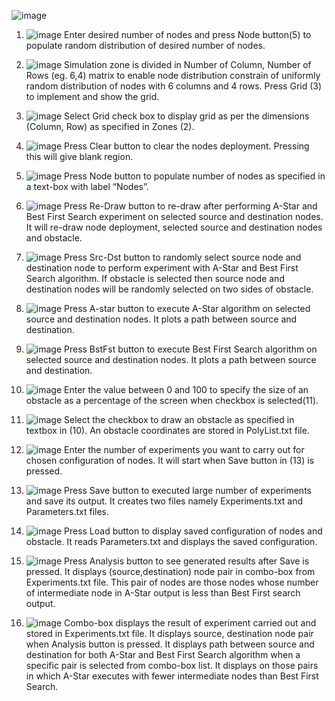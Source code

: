 ![image](https://github.com/user-attachments/assets/6ac5d174-0091-4b02-bc6a-761a39cdbd13)


1.   ![image](https://github.com/user-attachments/assets/009cef34-e67f-4994-9a67-98d293dc7e73)
Enter desired number of nodes and press Node button(5) to populate random distribution of desired number of nodes.

2.   ![image](https://github.com/user-attachments/assets/1688558e-64bb-43cb-987c-23d65e575bba)
Simulation zone is divided in Number of Column, Number of Rows (eg. 6,4) matrix to enable node distribution constrain of uniformly random distribution of nodes with 6 columns and 4 rows. Press Grid (3) to implement and show the grid.

3.  ![image](https://github.com/user-attachments/assets/2de82ac7-ecc5-4cee-ab4f-af0e5539720c)
 Select Grid check box to display grid as per the dimensions (Column, Row) as specified in Zones (2).

4.  ![image](https://github.com/user-attachments/assets/89d41ae8-831b-46f2-9b57-976ed5edbf81)
Press Clear button to clear the nodes deployment. Pressing this will give blank region. 

5.  ![image](https://github.com/user-attachments/assets/ee0c0d2e-7d32-4a93-ac46-004e7c039326)
Press Node button to populate number of nodes as specified in a text-box with label “Nodes”.

6.   ![image](https://github.com/user-attachments/assets/14718e78-75a7-4459-8d55-a6d7f17c5871)
 Press Re-Draw button to re-draw after performing A-Star and Best First Search experiment on selected source and destination nodes. It will re-draw  node deployment, selected source and destination nodes and obstacle. 

7.  ![image](https://github.com/user-attachments/assets/c01c5649-3837-4026-a4b6-1c883faf12e2)
 Press Src-Dst button to randomly select source node and destination node to perform experiment with A-Star and Best First Search algorithm. If obstacle is selected then source node and destination nodes will be randomly selected on two sides of obstacle.

8.  ![image](https://github.com/user-attachments/assets/b2998431-484b-45de-9b55-530f71f7a89e)
 Press A-star button to execute A-Star algorithm on selected source and destination nodes. It plots a path between source and destination.
9.  ![image](https://github.com/user-attachments/assets/fb96d0d9-c0c1-47f8-95b5-e37de3c82488)
 Press BstFst button to execute Best First Search algorithm on selected source and destination nodes. It plots a path between source and destination.

10.  ![image](https://github.com/user-attachments/assets/040103f5-11ef-4e26-8fd9-74ca6cced589)
 Enter the value between 0 and 100 to specify the size of an obstacle as a percentage of the screen when checkbox is selected(11). 

11.  ![image](https://github.com/user-attachments/assets/3180e2d1-d100-42fa-9c05-00c0085db1ad)
 Select the checkbox to draw an obstacle as specified in textbox in (10). An obstacle coordinates are stored in PolyList.txt file.

12. ![image](https://github.com/user-attachments/assets/835b3443-db26-434d-b841-952ac0ba13c9)
 Enter the number of experiments you want to carry out for chosen configuration of nodes. It will start when Save button in (13) is pressed.

13.  ![image](https://github.com/user-attachments/assets/add21888-8808-491d-a51c-b5d0186211ed)
 Press Save button to executed large number of experiments and save its output. It creates two files namely Experiments.txt and Parameters.txt files. 

14. ![image](https://github.com/user-attachments/assets/facbd6fc-fa7c-4f3a-af61-1a1947208baf)
 Press Load button to display saved configuration of nodes and obstacle. It reads Parameters.txt and displays the saved configuration.

15.  ![image](https://github.com/user-attachments/assets/87b717ce-1eda-4f1a-bc8e-0e7127ac5565)
 Press Analysis button to see generated results after Save is pressed. It  displays (source,destination) node pair in combo-box from Experiments.txt file. This pair of nodes are those nodes whose number of intermediate node in A-Star output is less than Best First search output.

16.  ![image](https://github.com/user-attachments/assets/d98ec0c0-ee13-4da9-8b79-fa65e1686d3d)
 Combo-box displays the result of experiment carried out and stored in Experiments.txt file. It displays source, destination node pair when Analysis button is pressed. It displays path between source and destination for both A-Star and Best First Search algorithm when a specific pair is selected from combo-box list. It displays on those pairs in which A-Star executes with fewer intermediate nodes than Best First Search.



 
